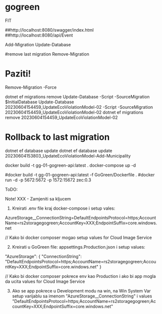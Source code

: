 # gogreen
FIT

##http://localhost:8080/swagger/index.html
##http://localhost:8080/api/Event

Add-Migration <MigrationName>
Update-Database

#remove last migration
Remove-Migration

# Paziti!
Remove-Migration -Force

dotnet ef migrations remove <MigrationName>
Update-Database <MigrationName> -Script -SourceMigration $InitialDatabase
Update-Database 20230604154459_UpdateEcoViolationModel-02 -Script -SourceMigration 20230604154459_UpdateEcoViolationModel-02
dotnet ef migrations remove 20230604154459_UpdateEcoViolationModel-02

# Rollback to last migration
dotnet ef database update <PreviousMigrationName>
dotnet ef database update 20230604153803_UpdateEcoViolationModel-Add-Municipality




docker build -t gg-01-gogreen-api:latest .
docker-compose up -d

#docker build -t gg-01-gogreen-api:latest -f GoGreen/Dockerfile .
#docker run -d -p 5672:5672 -p 1572:15672 zec:0.3



ToDO:

Note! XXX - Zamjeniti sa kljucem

1. Kreirati .env file kraj docker-compose i setup vales:

AzureStorage__ConnectionString=DefaultEndpointsProtocol=https;AccountName=rs2storagegogreen;AccountKey=XXX;EndpointSuffix=core.windows.net

// Kako bi docker composer mogao setup values for Cloud Image Service

2. Kreirati u GoGreen file: appsettings.Production.json i setup values:

  "AzureStorage": {
    "ConnectionString": "DefaultEndpointsProtocol=https;AccountName=rs2storagegogreen;AccountKey=XXX;EndpointSuffix=core.windows.net"
  }

  // Kako bi docker composer pokrece env kao Production i ako bi app mogla da ucita values for Cloud Image Service

3. Ako se app pokrece u Development modu na win, na Win System Var setup varijablu sa imenom "AzureStorage__ConnectionString" i values "DefaultEndpointsProtocol=https;AccountName=rs2storagegogreen;AccountKey=XXX;EndpointSuffix=core.windows.net"